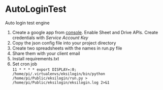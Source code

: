 # AutoLoginTest
Auto login test engine

1) Create a google app from <a href="https://console.developers.google.com">console</a>. Enable Sheet and Drive APIs. Create credentials with <i>Service Account Key</i>
2) Copy the json config file into your project directory
2) Create two spreadsheets with the names in run.py file
3) Share them with your client email
4) Install requirements.txt
5) Set cron job <br>
<code>11 * * * *  export DISPLAY=:0; /home/pi/.virtualenvs/eksilogin/bin/python /home/pi/Public/eksilogin/run.py > /home/pi/Public/eksilogin/eksilogin.log 2>&1</code>
